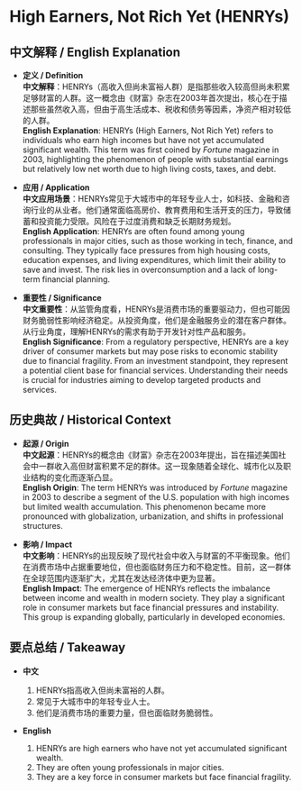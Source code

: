 # High Earners, Not Rich Yet (HENRYs)

## 中文解释 / English Explanation

* **定义 / Definition**  
  **中文解释**：HENRYs（高收入但尚未富裕人群）是指那些收入较高但尚未积累足够财富的人群。这一概念由《财富》杂志在2003年首次提出，核心在于描述那些虽然收入高，但由于高生活成本、税收和债务等因素，净资产相对较低的人群。  
  **English Explanation**: HENRYs (High Earners, Not Rich Yet) refers to individuals who earn high incomes but have not yet accumulated significant wealth. This term was first coined by *Fortune* magazine in 2003, highlighting the phenomenon of people with substantial earnings but relatively low net worth due to high living costs, taxes, and debt.

* **应用 / Application**  
  **中文应用场景**：HENRYs常见于大城市中的年轻专业人士，如科技、金融和咨询行业的从业者。他们通常面临高房价、教育费用和生活开支的压力，导致储蓄和投资能力受限。风险在于过度消费和缺乏长期财务规划。  
  **English Application**: HENRYs are often found among young professionals in major cities, such as those working in tech, finance, and consulting. They typically face pressures from high housing costs, education expenses, and living expenditures, which limit their ability to save and invest. The risk lies in overconsumption and a lack of long-term financial planning.

* **重要性 / Significance**  
  **中文重要性**：从监管角度看，HENRYs是消费市场的重要驱动力，但也可能因财务脆弱性影响经济稳定。从投资角度，他们是金融服务业的潜在客户群体。从行业角度，理解HENRYs的需求有助于开发针对性产品和服务。  
  **English Significance**: From a regulatory perspective, HENRYs are a key driver of consumer markets but may pose risks to economic stability due to financial fragility. From an investment standpoint, they represent a potential client base for financial services. Understanding their needs is crucial for industries aiming to develop targeted products and services.

## 历史典故 / Historical Context

* **起源 / Origin**  
  **中文起源**：HENRYs的概念由《财富》杂志在2003年提出，旨在描述美国社会中一群收入高但财富积累不足的群体。这一现象随着全球化、城市化以及职业结构的变化而逐渐凸显。  
  **English Origin**: The term HENRYs was introduced by *Fortune* magazine in 2003 to describe a segment of the U.S. population with high incomes but limited wealth accumulation. This phenomenon became more pronounced with globalization, urbanization, and shifts in professional structures.

* **影响 / Impact**  
  **中文影响**：HENRYs的出现反映了现代社会中收入与财富的不平衡现象。他们在消费市场中占据重要地位，但也面临财务压力和不稳定性。目前，这一群体在全球范围内逐渐扩大，尤其在发达经济体中更为显著。  
  **English Impact**: The emergence of HENRYs reflects the imbalance between income and wealth in modern society. They play a significant role in consumer markets but face financial pressures and instability. This group is expanding globally, particularly in developed economies.

## 要点总结 / Takeaway

* **中文**  
  1. HENRYs指高收入但尚未富裕的人群。
  2. 常见于大城市中的年轻专业人士。
  3. 他们是消费市场的重要力量，但也面临财务脆弱性。

* **English**  
  1. HENRYs are high earners who have not yet accumulated significant wealth.
  2. They are often young professionals in major cities.
  3. They are a key force in consumer markets but face financial fragility.